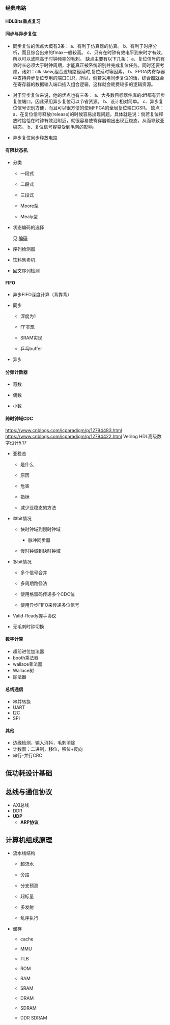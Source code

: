 ### 经典电路

#### HDLBits重点复习

#### 同步与异步复位 

- 同步复位的优点大概有3条：
      a、有利于仿真器的仿真。
      b、有利于时序分析，而且综合出来的fmax一般较高。
      c、只有在时钟有效电平到来时才有效，所以可以滤除高于时钟频率的毛刺。
      缺点主要有以下几条：
      a、复位信号的有效时长必须大于时钟周期，才能真正被系统识别并完成复位任务。同时还要考虑，诸如：clk skew,组合逻辑路径延时,复位延时等因素。
      b、FPGA内寄存器中支持异步复位专用的端口CLR，所以，倘若采用同步复位的话，综合器就会在寄存器的数据输入端口插入组合逻辑，这样就会耗费较多的逻辑资源。

- 对于异步复位来说，他的优点也有三条：
      a、大多数目标器件库的dff都有异步复位端口，因此采用异步复位可以节省资源。
      b、设计相对简单。
      c、异步复位信号识别方便，而且可以很方便的使用FPGA的全局复位端口GSR。
      缺点： 
      a、在复位信号释放(release)的时候容易出现问题。具体就是说：倘若复位释放时恰恰在时钟有效沿附近，就很容易使寄存器输出出现亚稳态，从而导致亚稳态。
      b、复位信号容易受到毛刺的影响。

- 异步复位同步释放电路

#### 有限状态机

- 分类

  - 一段式
  - 二段式
  - 三段式

  - Moore型
  - Mealy型

- 状态编码的选择

  见:[编码](#jump1)

- 序列检测器

- 饮料售卖机

- 回文序列检测

#### FIFO

- 异步FIFO深度计算（背靠背）

- 同步

  - 深度为1

  - FF实现

  - SRAM实现

  - 乒乓buffer

- 异步

#### 分频计数器

- 奇数

- 偶数

- 小数

#### 跨时钟域CDC

https://www.cnblogs.com/icparadigm/p/12794483.html 
https://www.cnblogs.com/icparadigm/p/12794422.html
Verilog HDL高级数字设计5.17

- 亚稳态

  - 是什么

  - 原因

  - 危害

  - 指标

  - 减少亚稳态的方法

- 单bit情况

  - 快时钟域到慢时钟域
    - 脉冲同步器

  - 慢时钟域到快时钟域

- 多bit情况

  - 多个信号合并

  - 多周期路径法

  - 使用格雷码传递多个CDC位

  - 使用异步FIFO来传递多位信号

- Valid-Ready握手协议

- 无毛刺时钟切换 

#### 数字计算

- 超前进位加法器
- booth乘法器
- wallace乘法器
- Wallace树
- 除法器

#### 总线通信

- 串并转换
- UART
- I2C
- SPI

#### 其他

- 边缘检测，输入消抖，毛刺消除
- 计数器：二进制，移位，移位+反向
- 串行-并行CRC



## 低功耗设计基础

## 总线与通信协议

- AXI总线
- DDR
- **UDP**
  - **ARP协议**

## 计算机组成原理

- 流水线结构

  - 超流水

  - 旁路

  - 分支预测
  - 超标量
  - 多发射
  - 乱序执行

- 储存

  - cache

  - MMU

  - TLB

  - ROM

  - RAM

  - SRAM

  - DRAM

  - SDRAM

  - DDR SDRAM